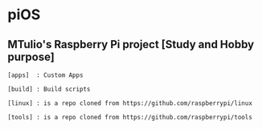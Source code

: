 # piOS

## MTulio's Raspberry Pi project  [Study and Hobby purpose]

```
[apps]	: Custom Apps

[build]	: Build scripts

[linux]	: is a repo cloned from https://github.com/raspberrypi/linux

[tools]	: is a repo cloned from https://github.com/raspberrypi/tools
```
